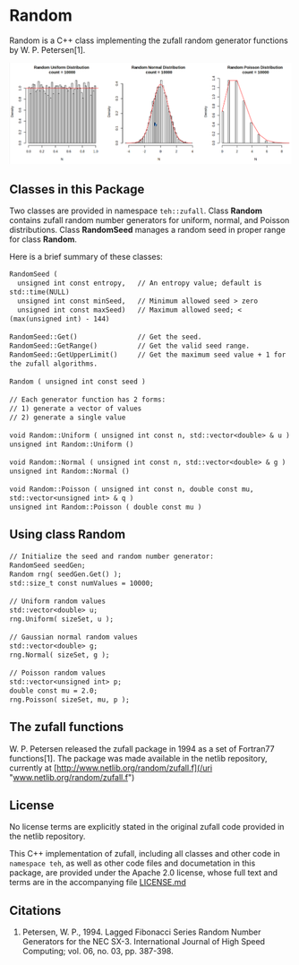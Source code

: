 # Random

Random is a C++ class implementing the zufall random generator functions
by W. P. Petersen[1].

![](DensityGraphs.png)


## Classes in this Package

Two classes are provided in namespace `teh::zufall`.
Class **Random** contains zufall random number generators
for uniform, normal, and Poisson distributions.
Class **RandomSeed** manages a random seed in proper range for class **Random**.

Here is a brief summary of these classes:

```
RandomSeed (
  unsigned int const entropy,   // An entropy value; default is std::time(NULL)
  unsigned int const minSeed,   // Minimum allowed seed > zero
  unsigned int const maxSeed)   // Maximum allowed seed; < (max(unsigned int) - 144)

RandomSeed::Get()               // Get the seed.
RandomSeed::GetRange()          // Get the valid seed range.
RandomSeed::GetUpperLimit()     // Get the maximum seed value + 1 for the zufall algorithms.

Random ( unsigned int const seed )

// Each generator function has 2 forms:
// 1) generate a vector of values
// 2) generate a single value

void Random::Uniform ( unsigned int const n, std::vector<double> & u )
unsigned int Random::Uniform ()

void Random::Normal ( unsigned int const n, std::vector<double> & g )
unsigned int Random::Normal ()

void Random::Poisson ( unsigned int const n, double const mu, std::vector<unsigned int> & q )
unsigned int Random::Poisson ( double const mu )
```

## Using class Random

```
// Initialize the seed and random number generator:
RandomSeed seedGen;
Random rng( seedGen.Get() );
std::size_t const numValues = 10000;

// Uniform random values
std::vector<double> u;
rng.Uniform( sizeSet, u );

// Gaussian normal random values
std::vector<double> g;
rng.Normal( sizeSet, g );

// Poisson random values
std::vector<unsigned int> p;
double const mu = 2.0;
rng.Poisson( sizeSet, mu, p );
```

## The zufall functions

W. P. Petersen released the zufall package in 1994 as a set of
Fortran77 functions[1]. The package was made available in the 
netlib repository, currently at
[http://www.netlib.org/random/zufall.f](/uri "www.netlib.org/random/zufall.f")

## License

No license terms are explicitly stated in the original zufall code 
provided in the netlib repository.

This C++ implementation of zufall, including all classes and other code
in `namespace teh`, as well as other code files and documetation in this package,
are provided under the Apache 2.0 license, 
whose full text and terms are in the accompanying file 
[LICENSE.md](LICENSE.md.)


## Citations

1. Petersen, W. P., 1994.
   Lagged Fibonacci Series Random Number Generators for the NEC SX-3.
   International Journal of High Speed Computing;
   vol. 06, no. 03, pp. 387-398.
